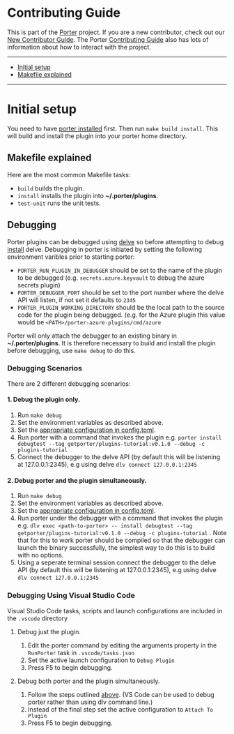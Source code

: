 # Contributing Guide

This is part of the [Porter][porter] project. If you are a new contributor,
check out our [New Contributor Guide][new-contrib]. The Porter [Contributing
Guide][contrib] also has lots of information about how to interact with the
project.

[porter]: https://github.com/getporter/porter
[new-contrib]: https://porter.sh/contribute
[contrib]: https://porter.sh/src/CONTRIBUTING.md

---

* [Initial setup](#initial-setup)
* [Makefile explained](#makefile-explained)

---

# Initial setup

You need to have [porter installed](https://porter.sh/install) first. Then run
`make build install`. This will build and install the plugin into your porter
home directory.

## Makefile explained

Here are the most common Makefile tasks:

* `build` builds the plugin.
* `install` installs the plugin into **~/.porter/plugins**.
* `test-unit` runs the unit tests.

## Debugging

Porter plugins can be debugged using [delve](https://github.com/go-delve/delve) so before attempting to debug [install](https://github.com/go-delve/delve/tree/master/Documentation/installation) delve. Debugging in porter is initiated by setting the following environment varibles prior to starting porter:

* `PORTER_RUN_PLUGIN_IN_DEBUGGER` should be set to the name of the plugin to be debugged (e.g. `secrets.azure.keyvault` to debug the azure secrets plugin)
* `PORTER_DEBUGGER_PORT` should be set to the port number where the delve API will listen, if not set it defaults to `2345`
* `PORTER_PLUGIN_WORKING_DIRECTORY` should be the local path to the source code for the plugin being debugged. (e.g. for the Azure plugin this value would be `<PATH>/porter-azure-plugins/cmd/azure`

Porter will only attach the debugger to an existing binary in **~/.porter/plugins**. It is therefore necessary to build and install the plugin before debugging, use `make debug` to do this.

### Debugging Scenarios

There are 2 different debugging scenarios:

#### 1. Debug the plugin only. 
1. Run `make debug`
1. Set the environment variables as described above.
1. Set the [appropriate configuration in config.toml](https://porter.sh/plugins/azure/).
1. Run porter with a command that invokes the plugin e.g. `porter install debugtest --tag getporter/plugins-tutorial:v0.1.0 --debug -c plugins-tutorial`
1. Connect the debugger to the delve API (by default this will be listening at 127.0.0.1:2345), e.g using delve `dlv connect 127.0.0.1:2345`

#### 2. Debug porter and the plugin simultaneously.
1. Run `make debug`
1. Set the environment variables as described above.
1. Set the [appropriate configuration in config.toml](https://porter.sh/plugins/azure/).
1. Run porter under the debugger with a command that invokes the plugin e.g. `dlv exec <path-to-porter> -- install debugtest --tag getporter/plugins-tutorial:v0.1.0 --debug -c plugins-tutorial` . Note that for this to work porter should be compiled so that the debugger can launch the binary successfully, the simplest way to do this is to build with no options.
1. Using a seperate terminal session connect the debugger to the delve API (by default this will be listening at 127.0.0.1:2345), e.g using delve `dlv connect 127.0.0.1:2345`

### Debugging Using Visual Studio Code

Visual Studio Code tasks, scripts and launch configurations are included in the `.vscode` directory

1. Debug just the plugin.
      1. Edit the porter command by editing the arguments property in the `RunPorter` task in `.vscode/tasks.json`
      1. Set the active launch configuration to `Debug Plugin`
      1. Press F5 to begin debugging.

2. Debug both porter and the plugin simultaneously.
      1. Follow the steps outlined [above](debug-the-plugin-only). (VS Code can be used to debug porter rather than using dlv command line.)
      1. Instead of the final step set the active configuration to `Attach To Plugin` 
      1. Press F5 to begin debugging.
